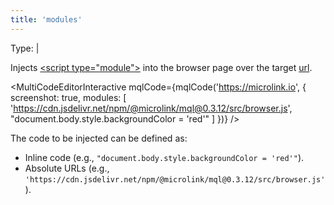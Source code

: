 ```yaml
---
title: 'modules'
---
```


Type: <TypeContainer><Type children='<string>'/> | <Type children='<string[]>'/></TypeContainer>

Injects [&lt;script type="module"&gt;](https://v8.dev/features/modules) into the browser page over the target [url](/docs/api/parameters/url).


<MultiCodeEditorInteractive mqlCode={mqlCode('https://microlink.io', { 
  screenshot: true,
  modules: [
    'https://cdn.jsdelivr.net/npm/@microlink/mql@0.3.12/src/browser.js', 
    "document.body.style.backgroundColor = 'red'"
  ]
})} />

The code to be injected can be defined as:

- Inline code (e.g., `"document.body.style.backgroundColor = 'red'"`).
- Absolute URLs (e.g., `'https://cdn.jsdelivr.net/npm/@microlink/mql@0.3.12/src/browser.js'`).
